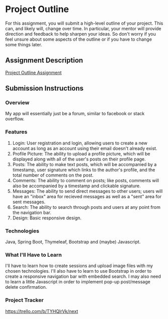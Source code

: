 # Project Outline
For this assignment, you will submit a high-level outline of your project. This can, and likely will, change over time. In particular, your mentor will provide direction and feedback to help sharpen your ideas. So don't worry if you feel unsure about some aspects of the outline or if you have to change some things later.

## Assignment Description
[Project Outline Assignment](https://education.launchcode.org/liftoff/modules/assignments/project-outline)

## Submission Instructions

### Overview
My app will essentially just be a forum, similar to facebook or stack overflow. 
### Features
1) Login: User registration and login, allowing users to create a new account as long as an account using their email doesn't already exist.
2) Profile Picture: The ability to upload a profile picture, which will be displayed along with all of the user's posts on their profile page.
3) Posts: The ability to make text posts, which will be accompanied by a timestamp, user signature which links to the author's profile, and the total number of comments on the post.
4) Comments: The ability to comment on posts; like posts, comments will also be accompanied by a timestamp and clickable signature.
5) Messages: The ability to send direct messages to other users; users will have an "inbox" area for recieved messages as well as a "sent" area for sent messages.
6) Search: The ability to search through posts and users at any point from the navigation bar.
7) Design: Basic responsive design.
### Technologies
Java, Spring Boot, Thymeleaf, Bootstrap and (maybe) Javascript.
### What I'll Have to Learn
I'll have to learn how to create sessions and upload image files with my chosen technologies. I'll also have to learn to use Bootstrap in order to create a responsive navigation bar with embedded search. I may also need to learn a little Javascript in order to implement pop-up post/message delete confirmation.
### Project Tracker
https://trello.com/b/TYHQlrVk/next
